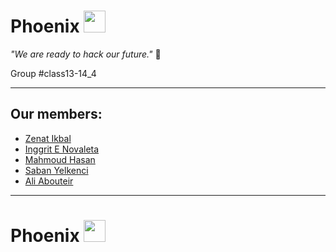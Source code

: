 # Phoenix <img src="https://user-images.githubusercontent.com/59293654/106724811-f7e9d380-6608-11eb-85ff-c4f1051ebc0f.png" width ="35" height="35" />

_"We are ready to hack our future."_ :muscle:

Group #class13-14_4

---
## Our members: 
* [Zenat Ikbal](https://github.com/ZM102)
* [Inggrit E Novaleta](https://gist.github.com/inggritenovaleta)
* [Mahmoud Hasan](https://github.com/MahmoudHasan83)
* [Saban Yelkenci](https://github.com/sabanyelkenci)
* [Ali Abouteir](https://github.com/AliAbouteir)

---
# Phoenix <img src="https://user-images.githubusercontent.com/59293654/106724811-f7e9d380-6608-11eb-85ff-c4f1051ebc0f.png" width ="35" height="35" />
